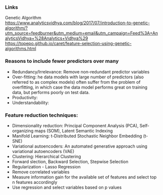 ### Links
Genetic Algorithm https://www.analyticsvidhya.com/blog/2017/07/introduction-to-genetic-algorithm/?utm_source=feedburner&utm_medium=email&utm_campaign=Feed%3A+AnalyticsVidhya+%28Analytics+Vidhya%29 <br/>
https://topepo.github.io/caret/feature-selection-using-genetic-algorithms.html <br/>

### Reasons to include fewer predictors over many
* Redundancy/Irrelevance: Remove non-redundant predictor variables
* Over-fitting: he data models with large number of predictors (also referred to as complex models) often suffer from the problem of overfitting, in which case the data model performs great on training data, but performs poorly on test data.
* Productivity: 
* Understandability:

### Feature reduction techniques:
* Dimensionality reduction: Principal Component Analysis (PCA), Self-organizing maps (SOM), Latent Semantic Indexing
* Manifold Learning: t-Distributed Stochastic Neighbor Embedding (t-SNE)
* Variational autoencoders: An automated generative approach using variational autoencoders (VAE)
* Clustering: Hierarchical Clustering
* Forward slection, Backward Selection, Stepwise Selection
* Regularization - Lasso Regression
* Remove correlated variables 
* Measure information gain for the available set of features and select top n features accordingly
* Use regression and select variables based on p values






